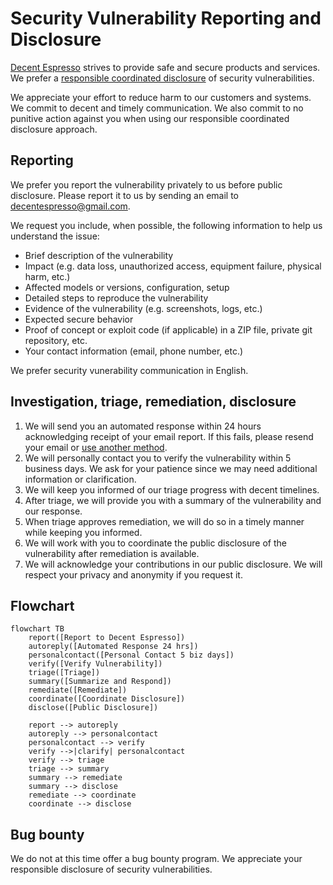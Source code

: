 # Security Vulnerability Reporting and Disclosure

[Decent Espresso](https://decentespresso.com/) strives to provide safe and secure products and services.
We prefer a [responsible coordinated disclosure](https://certcc.github.io/CERT-Guide-to-CVD/tutorials/cvd_in_a_nutshell/)
of security vulnerabilities.

We appreciate your effort to reduce harm to our customers and systems. We commit to decent and timely communication. We also commit to no punitive action against you when using our responsible coordinated disclosure approach.

## Reporting

We prefer you report the vulnerability privately to us before public disclosure.
Please report it to us by sending an email to [decentespresso@gmail.com](mailto:decentespresso@gmail.com).

We request you include, when possible, the following information to help us understand the issue:

* Brief description of the vulnerability
* Impact (e.g. data loss, unauthorized access, equipment failure, physical harm, etc.)
* Affected models or versions, configuration, setup
* Detailed steps to reproduce the vulnerability
* Evidence of the vulnerability (e.g. screenshots, logs, etc.)
* Expected secure behavior
* Proof of concept or exploit code (if applicable) in a ZIP file, private git repository, etc.
* Your contact information (email, phone number, etc.)

We prefer security vunerability communication in English.

## Investigation, triage, remediation, disclosure

1. We will send you an automated response within 24 hours acknowledging receipt of your email report.
   If this fails, please resend your email or [use another method](https://decentespresso.com/support/).
2. We will personally contact you to verify the vulnerability within 5 business days.
   We ask for your patience since we may need additional information or clarification.
3. We will keep you informed of our triage progress with decent timelines.
4. After triage, we will provide you with a summary of the vulnerability and our response.
5. When triage approves remediation, we will do so in a timely manner while keeping you informed.
6. We will work with you to coordinate the public disclosure of the vulnerability after remediation is available.
7. We will acknowledge your contributions in our public disclosure.
   We will respect your privacy and anonymity if you request it.

## Flowchart

```mermaid
flowchart TB
    report([Report to Decent Espresso])
    autoreply([Automated Response 24 hrs])
    personalcontact([Personal Contact 5 biz days])
    verify([Verify Vulnerability])
    triage([Triage])
    summary([Summarize and Respond])
    remediate([Remediate])
    coordinate([Coordinate Disclosure])
    disclose([Public Disclosure])

    report --> autoreply
    autoreply --> personalcontact
    personalcontact --> verify
    verify -->|clarify| personalcontact
    verify --> triage
    triage --> summary
    summary --> remediate
    summary --> disclose
    remediate --> coordinate
    coordinate --> disclose
```

## Bug bounty

We do not at this time offer a bug bounty program.
We appreciate your responsible disclosure of security vulnerabilities.
